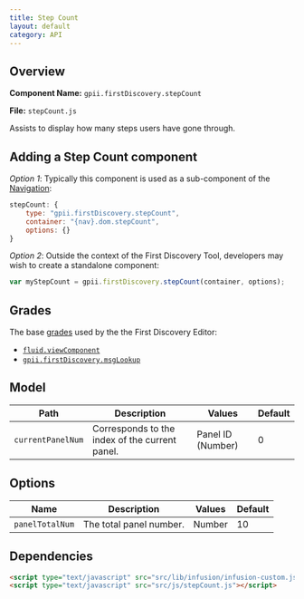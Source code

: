 ```yaml
---
title: Step Count
layout: default
category: API
---
```


## Overview

**Component Name:** `gpii.firstDiscovery.stepCount`

**File:** `stepCount.js`

Assists to display how many steps users have gone through.

## Adding a Step Count component

*Option 1*: Typically this component is used as a sub-component of the [Navigation](nav.md):
```javascript
stepCount: {
    type: "gpii.firstDiscovery.stepCount",
    container: "{nav}.dom.stepCount",
    options: {}
}
```

*Option 2*: Outside the context of the First Discovery Tool,
developers may wish to create a standalone component:
```javascript
var myStepCount = gpii.firstDiscovery.stepCount(container, options);
```


## Grades

The base [grades](http://docs.fluidproject.org/infusion/development/ComponentGrades.html)
used by the the First Discovery Editor:

* [`fluid.viewComponent`](http://docs.fluidproject.org/infusion/development/ComponentGrades.html)
* [`gpii.firstDiscovery.msgLookup`](msgLookup.md)

## Model

| Path   | Description | Values | Default |
|--------|-------------|--------|---------|
| `currentPanelNum` | Corresponds to the index of the current panel. | Panel ID (Number) | 0 |


## Options

| Name   | Description | Values | Default |
|--------|-------------|--------|---------|
| `panelTotalNum` | The total panel number. | Number | 10 |

## Dependencies

```html
<script type="text/javascript" src="src/lib/infusion/infusion-custom.js"></script>
<script type="text/javascript" src="src/js/stepCount.js"></script>
```

